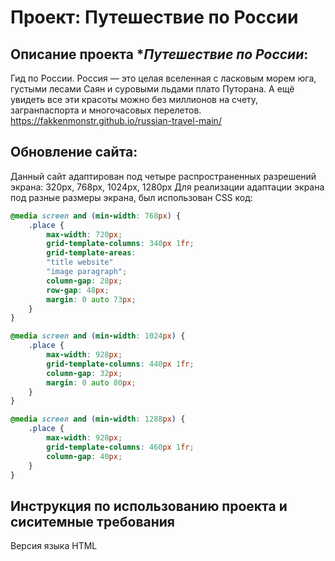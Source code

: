 # Проект: Путешествие по России
## Описание проекта **Путешествие по России*:
Гид по России. Россия — это целая вселенная с ласковым морем юга, густыми лесами Саян и суровыми льдами плато Путорана. А ещё увидеть все эти красоты можно без миллионов на счету, загранпаспорта и многочасовых перелетов.
https://fakkenmonstr.github.io/russian-travel-main/

## Обновление сайта:
Данный сайт адаптирован под четыре распространенных разрешений экрана: 320px, 768px, 1024px, 1280px
Для реализации адаптации экрана под разные размеры экрана, был использован CSS код:

```css
@media screen and (min-width: 768px) {
    .place {
        max-width: 720px;
        grid-template-columns: 340px 1fr;
        grid-template-areas: 
        "title website"
        "image paragraph";
        column-gap: 28px;
        row-gap: 48px;
        margin: 0 auto 73px;
    } 
}

@media screen and (min-width: 1024px) {
    .place {
        max-width: 928px;
        grid-template-columns: 440px 1fr;
        column-gap: 32px;
        margin: 0 auto 80px;
    } 
}

@media screen and (min-width: 1288px) {
    .place {
        max-width: 928px;
        grid-template-columns: 460px 1fr;
        column-gap: 40px;
    } 
}
```
## Инструкция по использованию проекта и сиситемные требования
Версия языка HTML  



